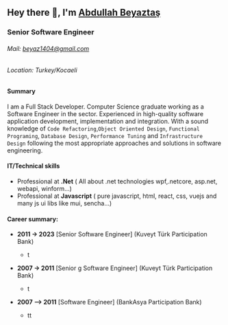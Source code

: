 ## Hey there 👋, I'm [Abdullah Beyaztaş](https://github.com/beyaz/)

### Senior Software Engineer
###### Mail: beyaz1404@gmail.com
###### Location: Turkey/Kocaeli


#### Summary

I am a Full Stack Developer.
Computer Science graduate working as a Software Engineer in the sector. 
Experienced in high-quality software application development, implementation and integration. 
With a sound  knowledge of `Code Refactoring`,`Object Oriented Design`, `Functional Programing`, `Database Design`, `Performance Tuning` and `Infrastructure Design` following the most appropriate approaches and solutions in software engineering.

#### IT/Technical skills

- Professional at **.Net** ( All about .net technologies wpf,.netcore, asp.net, webapi, winform...)
- Professional at **Javascript** ( pure javascript, html, react, css, vuejs and many js ui libs like mui, sencha...)


#### Career summary:



- **2011 -> 2023** [Senior Software Engineer] (Kuveyt Türk Participation Bank)
  - t	



- **2007 -> 2011** [Senior g Software Engineer] (Kuveyt Türk Participation Bank)
  - t	

- **2007 –> 2011** [Software Engineer] (BankAsya Participation Bank)
  - tt

